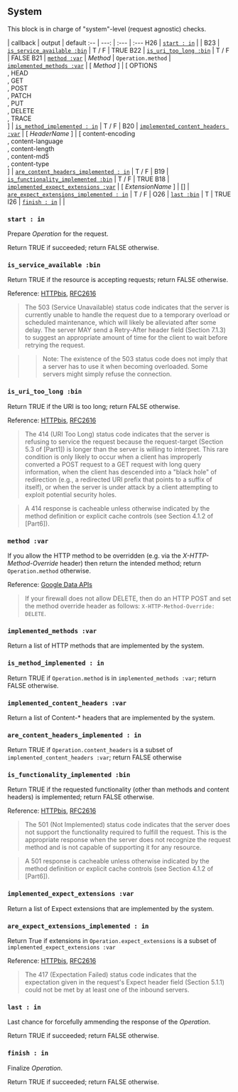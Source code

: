 ## System

This block is in charge of "system"-level (request agnostic) checks.

 | callback | output | default
:-- | ---: | :--- | :---
H26 | [`start : in`](#start--in) | |
B23 | [`is_service_available :bin`](#is_service_available-bin) | T / F | TRUE
B22 | [`is_uri_too_long :bin`](#is_uri_too_long-bin) | T / F | FALSE
B21 | [`method :var`](#method-var) | *Method* | `Operation.method`
 | [`implemented_methods :var`](#implemented_methods-var) | [ *Method* ] | [ OPTIONS<br>, HEAD<br>, GET<br>, POST<br>, PATCH<br>, PUT<br>, DELETE<br>, TRACE<br>]
 | [`is_method_implemented : in`](#is_method_implemented--in) | T / F |
B20 | [`implemented_content_headers :var`](#implemented_content_headers-var) | [ *HeaderName* ] | [ content-encoding<br>, content-language<br>, content-length<br>, content-md5<br>, content-type<br>]
 | [`are_content_headers_implemented : in`](#are_content_headers_implemented--in) | T / F |
B19 | [`is_functionality_implemented :bin`](#is_functionality_implemented-bin) | T / F | TRUE
B18 | [`implemented_expect_extensions :var`](#implemented_expect_extensions-var) | [ *ExtensionName* ] | []
 | [`are_expect_extensions_implemented : in`](#are_expect_extensions_implemented--in) | T / F |
O26 | [`last :bin`](#last-bin) | T | TRUE
I26 | [`finish : in`](#finish--in) | |



### `start : in`

Prepare *Operation* for the request.

Return TRUE if succeeded; return FALSE otherwise.

### `is_service_available :bin`

Return TRUE if the resource is accepting requests; return FALSE otherwise.

Reference: [HTTPbis](http://tools.ietf.org/html/draft-ietf-httpbis-p2-semantics-22#section-6.6.4), [RFC2616](http://www.w3.org/Protocols/rfc2616/rfc2616-sec10.html#sec10.5.4)

> The 503 (Service Unavailable) status code indicates that the server is currently unable to handle the request due to a temporary overload or scheduled maintenance, which will likely be alleviated after some delay.  The server MAY send a Retry-After header field (Section 7.1.3) to suggest an appropriate amount of time for the client to wait before retrying the request.

> > Note: The existence of the 503 status code does not imply that a server has to use it when becoming overloaded.  Some servers might simply refuse the connection.

### `is_uri_too_long :bin`

Return TRUE if the URI is too long; return FALSE otherwise.

Reference: [HTTPbis](http://tools.ietf.org/html/draft-ietf-httpbis-p2-semantics-22#section-6.5.12), [RFC2616](http://www.w3.org/Protocols/rfc2616/rfc2616-sec10.html#sec10.4.15)

> The 414 (URI Too Long) status code indicates that the server is refusing to service the request because the request-target (Section 5.3 of [Part1]) is longer than the server is willing to interpret. This rare condition is only likely to occur when a client has improperly converted a POST request to a GET request with long query information, when the client has descended into a "black hole" of redirection (e.g., a redirected URI prefix that points to a suffix of itself), or when the server is under attack by a client attempting to exploit potential security holes.

> A 414 response is cacheable unless otherwise indicated by the method definition or explicit cache controls (see Section 4.1.2 of [Part6]).

### `method :var`

If you allow the HTTP method to be overridden (e.g. via the _X-HTTP-Method-Override_ header) then return the intended method; return `Operation.method` otherwise.

Reference: [Google Data APIs](https://developers.google.com/gdata/docs/2.0/basics#DeletingEntry)

> If your firewall does not allow DELETE, then do an HTTP POST and set the method override header as follows: `X-HTTP-Method-Override: DELETE`.

### `implemented_methods :var`

Return a list of HTTP methods that are implemented by the system.

### `is_method_implemented : in`

Return TRUE if `Operation.method` is in `implemented_methods :var`; return FALSE otherwise.

### `implemented_content_headers :var`

Return a list of Content-* headers that are implemented by the system.

### `are_content_headers_implemented : in`

Return TRUE if `Operation.content_headers` is a subset of `implemented_content_headers :var`; return FALSE otherwise

### `is_functionality_implemented :bin`

Return TRUE if the requested functionality (other than methods and content headers) is implemented; return FALSE otherwise.

Reference: [HTTPbis](http://tools.ietf.org/html/draft-ietf-httpbis-p2-semantics-22#section-6.6.2), [RFC2616](http://www.w3.org/Protocols/rfc2616/rfc2616-sec10.html#sec10.5.2)

> The 501 (Not Implemented) status code indicates that the server does not support the functionality required to fulfill the request.  This is the appropriate response when the server does not recognize the request method and is not capable of supporting it for any resource.

> A 501 response is cacheable unless otherwise indicated by the method definition or explicit cache controls (see Section 4.1.2 of [Part6]).

### `implemented_expect_extensions :var`

Return a list of Expect extensions that are implemented by the system.

### `are_expect_extensions_implemented : in`

Return True if extensions in `Operation.expect_extensions` is a subset of `implemented_expect_extensions :var`

Reference: [HTTPbis](http://tools.ietf.org/html/draft-ietf-httpbis-p2-semantics-22#section-6.5.14), [RFC2616](http://www.w3.org/Protocols/rfc2616/rfc2616-sec10.html#sec10.4.18)

> The 417 (Expectation Failed) status code indicates that the expectation given in the request's Expect header field (Section 5.1.1) could not be met by at least one of the inbound servers.

### `last : in`

Last chance for forcefully ammending the response of the *Operation*.

Return TRUE if succeeded; return FALSE otherwise.

### `finish : in`

Finalize *Operation*.

Return TRUE if succeeded; return FALSE otherwise.
